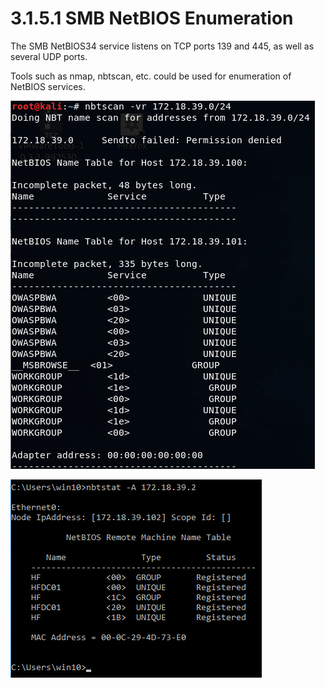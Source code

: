 # 3.1.5.1 SMB NetBIOS Enumeration

The SMB NetBIOS34 service listens on TCP ports 139 and 445, as well as several UDP ports.

Tools such as nmap, nbtscan, etc. could be used for enumeration of NetBIOS services.

![](../../../../.gitbook/assets/image-53.png)

![](../../../../.gitbook/assets/image-4.png)

